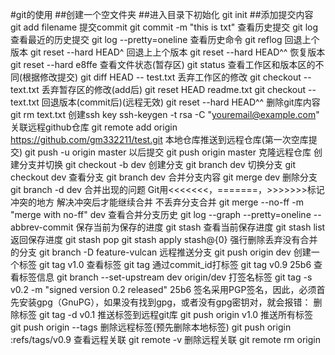 #git的使用
##创建一个空文件夹
##进入目录下初始化
git init
##添加提交内容
git add filename
提交commit
git commit -m "this is txt"
查看历史提交
git log
查看最近的历史提交
git log --pretty=oneline
查看历史命令
git reflog
回退上个版本
git reset --hard HEAD^ 
回退上上个版本
git reset --hard HEAD^^ 
恢复版本
git reset --hard e8ffe
查看文件状态(暂存区)
git status
查看工作区和版本区的不同(根据修改提交)
git diff HEAD -- test.txt
丢弃工作区的修改
git checkout -- text.txt
丢弃暂存区的修改(add后)
git reset HEAD readme.txt
git checkout -- text.txt
回退版本(commit后)(远程无效)
git reset --hard HEAD^^ 
删除git库内容
git rm text.txt
创建ssh key
ssh-keygen -t rsa -C "youremail@example.com"
关联远程github仓库
git remote add origin https://github.com/gm332211/test.git
本地仓库推送到远程仓库(第一次空库提交)
git push -u origin master
以后提交
git push origin master
克隆远程仓库
创建分支并切换
git checkout -b dev
创建分支
git branch dev
切换分支
git checkout dev
查看分支
git branch dev
合并分支内容
git merge dev
删除分支
git branch -d dev
合并出现的问题
Git用<<<<<<<，=======，>>>>>>>标记冲突的地方
解决冲突后才能继续合并
不丢弃分支合并
git merge --no-ff -m "merge with no-ff" dev
查看合并分支历史
git log --graph --pretty=oneline --abbrev-commit
保存当前为保存的进度
git stash
查看当前保存进度
git stash list
返回保存进度
git stash pop
git stash apply stash@{0}
强行删除丢弃没有合并的分支
git branch -D feature-vulcan
远程推送分支
git push origin dev
创建一个标签
git tag v1.0
查看标签
git tag
通过commit_id打标签
git tag v0.9 25b6
查看标签信息
git branch --set-upstream dev origin/dev
打签名标签
git tag -s v0.2 -m "signed version 0.2 released" 25b6
签名采用PGP签名，因此，必须首先安装gpg（GnuPG），如果没有找到gpg，或者没有gpg密钥对，就会报错：
删除标签
git tag -d v0.1
推送标签到远程git库
git push origin v1.0
推送所有标签
git push origin --tags
删除远程标签(预先删除本地标签)
git push origin :refs/tags/v0.9
查看远程关联
git remote -v
删除远程关联
git remote rm origin
